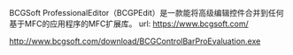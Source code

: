 BCGSoft ProfessionalEditor（BCGPEdit）是一款能将高级编辑控件合并到任何基于MFC的应用程序的MFC扩展库。
url: https://www.bcgsoft.com/

http://www.bcgsoft.com/download/BCGControlBarProEvaluation.exe